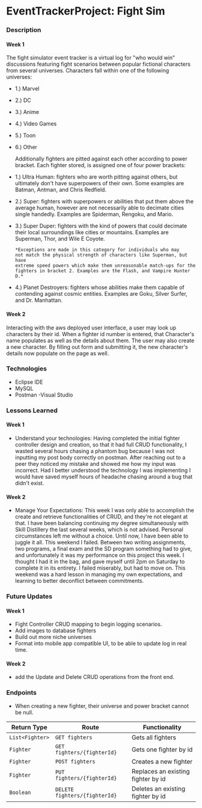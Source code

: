 # EventTrackerProject: Fight Sim

### Description
#### Week 1
  The fight simulator event tracker is a virtual log for "who would win"
  discussions featuring fight scenarios between popular fictional characters
  from several universes. Characters fall within one of the following universes:

  - 1.) Marvel
  - 2.) DC
  - 3.) Anime
  - 4.) Video Games
  - 5.) Toon
  - 6.) Other

    Additionally fighters are pitted against each other according to power
  bracket. Each fighter stored, is assigned one of four power brackets:

  - 1.) Ultra Human: fighters who are worth pitting against others, but
                     ultimately don't have superpowers of their own. Some
                     examples are Batman, Antman, and Chris Redfield.

  - 2.) Super: fighters with superpowers or abilities that put them above the
               average human, however are not necessarily able to decimate
               cities single handedly. Examples are Spiderman, Rengoku, and
               Mario.

  - 3.) Super Duper: fighters with the kind of powers that could decimate their
                     local surroundings like cities or mountains. Examples are
                     Superman, Thor, and Wile E Coyote.

        *Exceptions are made in this category for individuals who may
        not match the physical strength of characters like Superman, but have
        extreme speed powers which make them unreasonable match-ups for the
        fighters in bracket 2. Examples are the Flash, and Vampire Hunter D.*

  - 4.) Planet Destroyers: fighters whose abilities make them capable of
                           contending against cosmic entities. Examples are Goku,
                           Silver Surfer, and Dr. Manhattan.
#### Week 2
  Interacting with the aws deployed user interface, a user may look up characters 
  by their id. When a fighter id number is entered, that Character's name populates 
  as well as the details about them. The user may also create a new character. By 
  filling out form and submitting it, the new character's details now populate on 
  the page as well. 

### Technologies
- Eclipse IDE
- MySQL
- Postman
-Visual Studio

### Lessons Learned
#### Week 1
- Understand your technologies: Having completed the initial fighter controller
design and creation, so that it had full CRUD functionality, I wasted several
hours chasing a phantom bug because I was not inputting my post body correctly
on postman. After reaching out to a peer they noticed my mistake and showed me
how my input was incorrect. Had I better understood the technology I was
implementing I would have saved myself hours of headache chasing around a bug
that didn't exist.

#### Week 2
- Manage Your Expectations: This week I was only able to accomplish the create 
and retrieve functionalities of CRUD, and they're not elegant at that. I have 
been balancing continuing my degree simultaneously with Skill Distillery the
last several weeks, which is not advised. Personal circumstances left me without
a choice. Until now, I have been able to juggle it all. This weekend I failed.
Between two writing assignments, two programs, a final exam and the SD program
something had to give, and unfortunately it was my performance on this project 
this week. I thought I had it in the bag, and gave myself until 2pm on Saturday 
to complete it in its entirety. I failed miserably, but had to move on. This 
weekend was a hard lesson in managing my own expectations, and learning to better 
deconflict between commitments.

### Future Updates
#### Week 1
- Fight Controller CRUD mapping to begin logging scenarios.
- Add images to database fighters
- Build out more niche universes
- Format into mobile app compatible UI, to be able to update log in real time.

#### Week 2
- add the Update and Delete CRUD operations from the front end.

### Endpoints
- When creating a new fighter, their universe and power bracket cannot be null.

| Return Type    | Route                       | Functionality                     |
|----------------|-----------------------------|-----------------------------------|
| `List<Fighter>`|`GET fighters`               | Gets all fighters                 |
| `Fighter`      |`GET fighters/{fighterId}`   | Gets one fighter by id            |
| `Fighter`      |`POST fighters`              | Creates a new fighter             |
| `Fighter`      |`PUT fighters/{fighterId}`   | Replaces an existing fighter by id|
| `Boolean`      |`DELETE fighters/{fighterId}`| Deletes an existing fighter by id |
